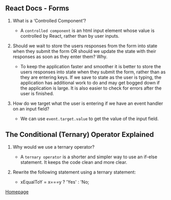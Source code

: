 ## React Docs - Forms

1. What is a ‘Controlled Component’?

    - A `controlled component` is an html input element whose value is controlled by React, rather than by user inputs.

2. Should we wait to store the users responses from the form into state when they submit the form OR should we update the state with their responses as soon as they enter them? Why.

   - To keep the application faster and smoother it is better to store the users responses into state when they submit the form, rather than as they are entering keys. If we save to state as the user is typing, the application has additional work to do and may get bogged down if the application is large. It is also easier to check for errors after the user is finished.

3. How do we target what the user is entering if we have an event handler on an input field?

    - We can use `event.target.value` to get the value of the input field.

## The Conditional (Ternary) Operator Explained

1. Why would we use a ternary operator?

    - A `ternary operator` is a shorter and simpler way to use an if-else statement. It keeps the code clean and more clear.

2. Rewrite the following statement using a ternary statement:

    - xEqualToY = x===y ? 'Yes' : 'No;


[Homepage](https://halliwellb.github.io/reading-notes/)
